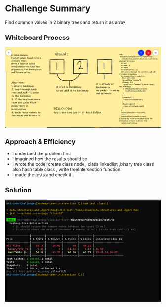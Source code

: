 

# Challenge Summary
<!-- Description of the challenge -->
 Find common values in 2 binary trees and return it as array 

## Whiteboard Process
<!-- Embedded whiteboard image -->
![](whiteboard-32.PNG)

## Approach & Efficiency
<!-- What approach did you take? Why? What is the Big O space/time for this approach? -->

+ I undertand the problem first
+ I imagined how the results should be
+ I wrote the code: create class node , class linkedlist ,binary tree class also hash table class , write treeIntersection function.
+ I made the tests and check it .


## Solution
<!-- Show how to run your code, and examples of it in action -->

![](result-code32.PNG)
 